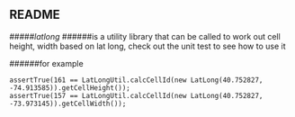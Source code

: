 ## README

#####*latlong* 
######is a utility library that can be called to work out cell height, width based on lat long, check out the unit test to see how to use it

######for example
```
assertTrue(161 == LatLongUtil.calcCellId(new LatLong(40.752827, -74.913585)).getCellHeight());
assertTrue(157 == LatLongUtil.calcCellId(new LatLong(40.752827, -73.973145)).getCellWidth());
```
